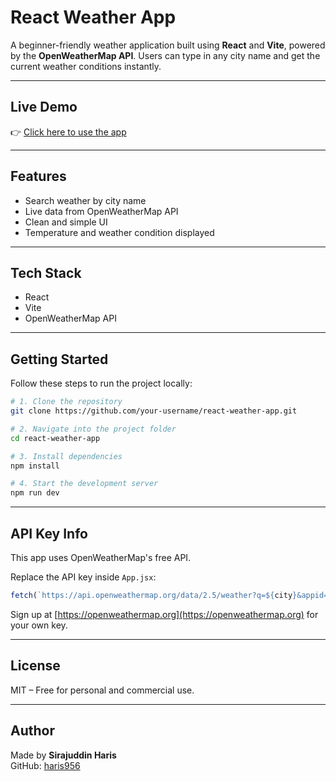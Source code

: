 # React Weather App 

A beginner-friendly weather application built using **React** and **Vite**, powered by the **OpenWeatherMap API**. Users can type in any city name and get the current weather conditions instantly.

---

##  Live Demo

👉 [Click here to use the app](https://weather-edojfflu4-haris-projects-4cb7f8ac.vercel.app)

---

##  Features

- Search weather by city name
- Live data from OpenWeatherMap API
- Clean and simple UI
- Temperature and weather condition displayed

---

##  Tech Stack

- React
- Vite
- OpenWeatherMap API

---

##  Getting Started

Follow these steps to run the project locally:

```bash
# 1. Clone the repository
git clone https://github.com/your-username/react-weather-app.git

# 2. Navigate into the project folder
cd react-weather-app

# 3. Install dependencies
npm install

# 4. Start the development server
npm run dev
```

---

##  API Key Info

This app uses OpenWeatherMap's free API.

Replace the API key inside `App.jsx`:

```js
fetch(`https://api.openweathermap.org/data/2.5/weather?q=${city}&appid=YOUR_API_KEY&units=metric`)
```

Sign up at [https://openweathermap.org](https://openweathermap.org) for your own key.

---

##  License

MIT – Free for personal and commercial use.

---

##  Author

Made by **Sirajuddin Haris**  
GitHub: [haris956](https://github.com/haris956)
